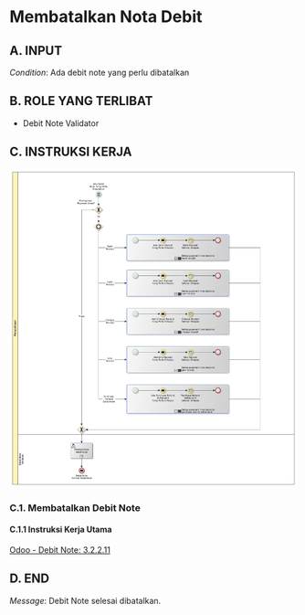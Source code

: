 # Membatalkan Nota Debit

## <a name="input">A. INPUT</a>

*Condition*: Ada debit note yang perlu dibatalkan

## <a name="role">B. ROLE YANG TERLIBAT</a>

* Debit Note Validator

## <a name="instruksi">C. INSTRUKSI KERJA</a>

![](../img/prosedur-kerja/membatalkan-debit-note.png)

### C.1. Membatalkan Debit Note

#### C.1.1 Instruksi Kerja Utama

[Odoo - Debit Note: 3.2.2.11](../transaksi/debit-note/batal.md)

## <a name="input">D. END</a>

*Message*: Debit Note selesai dibatalkan.
